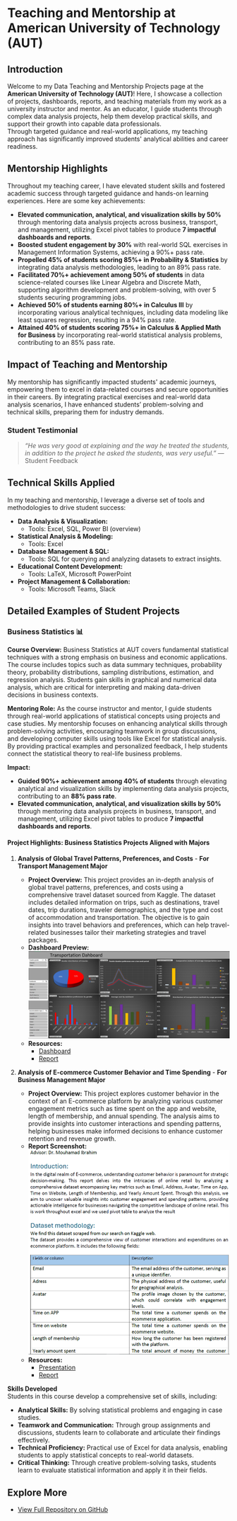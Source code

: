 # Teaching and Mentorship at American University of Technology (AUT)

## Introduction

Welcome to my Data Teaching and Mentorship Projects page at the **American University of Technology (AUT)**! Here, I showcase a collection of projects, dashboards, reports, and teaching materials from my work as a university instructor and mentor. As an educator, I guide students through complex data analysis projects, help them develop practical skills, and support their growth into capable data professionals.  
Through targeted guidance and real-world applications, my teaching approach has significantly improved students' analytical abilities and career readiness.

## Mentorship Highlights

Throughout my teaching career, I have elevated student skills and fostered academic success through targeted guidance and hands-on learning experiences. Here are some key achievements:
- **Elevated communication, analytical, and visualization skills by 50%** through mentoring data analysis projects across business, transport, and management, utilizing Excel pivot tables to produce **7 impactful dashboards and reports**.
- **Boosted student engagement by 30%** with real-world SQL exercises in Management Information Systems, achieving a 90%+ pass rate.
- **Propelled 45% of students scoring 85%+ in Probability & Statistics** by integrating data analysis methodologies, leading to an 89% pass rate.
- **Facilitated 70%+ achievement among 50% of students** in data science-related courses like Linear Algebra and Discrete Math, supporting algorithm development and problem-solving, with over 5 students securing programming jobs.
- **Achieved 50% of students earning 80%+ in Calculus III** by incorporating various analytical techniques, including data modeling like least squares regression, resulting in a 94% pass rate.
- **Attained 40% of students scoring 75%+ in Calculus & Applied Math for Business** by incorporating real-world statistical analysis problems, contributing to an 85% pass rate.

## Impact of Teaching and Mentorship

My mentorship has significantly impacted students' academic journeys, empowering them to excel in data-related courses and secure opportunities in their careers. By integrating practical exercises and real-world data analysis scenarios, I have enhanced students’ problem-solving and technical skills, preparing them for industry demands.

### Student Testimonial
> *“He was very good at explaining and the way he treated the students, in addition to the project he asked the students, was very useful.”* — Student Feedback

## Technical Skills Applied

In my teaching and mentorship, I leverage a diverse set of tools and methodologies to drive student success:

- **Data Analysis & Visualization:**
  - Tools: Excel, SQL, Power BI (overview)
- **Statistical Analysis & Modeling:**
  - Tools: Excel
- **Database Management & SQL:**
  - Tools: SQL for querying and analyzing datasets to extract insights.
- **Educational Content Development:**
  - Tools: LaTeX, Microsoft PowerPoint
- **Project Management & Collaboration:**
  - Tools: Microsoft Teams, Slack

## Detailed Examples of Student Projects

### Business Statistics 📊

**Course Overview:**
Business Statistics at AUT covers fundamental statistical techniques with a strong emphasis on business and economic applications. The course includes topics such as data summary techniques, probability theory, probability distributions, sampling distributions, estimation, and regression analysis. Students gain skills in graphical and numerical data analysis, which are critical for interpreting and making data-driven decisions in business contexts.

**Mentoring Role:**
As the course instructor and mentor, I guide students through real-world applications of statistical concepts using projects and case studies. My mentorship focuses on enhancing analytical skills through problem-solving activities, encouraging teamwork in group discussions, and developing computer skills using tools like Excel for statistical analysis. By providing practical examples and personalized feedback, I help students connect the statistical theory to real-life business problems.

**Impact:**
- **Guided 90%+ achievement among 40% of students** through elevating analytical and visualization skills by implementing data analysis projects, contributing to an **88% pass rate**.
- **Elevated communication, analytical, and visualization skills by 50%** through mentoring data analysis projects in business, transport, and management, utilizing Excel pivot tables to produce **7 impactful dashboards and reports**.

#### Project Highlights: Business Statistics Projects Aligned with Majors

1. **Analysis of Global Travel Patterns, Preferences, and Costs** - **For Transport Management Major**
   - **Project Overview:** This project provides an in-depth analysis of global travel patterns, preferences, and costs using a comprehensive travel dataset sourced from Kaggle. The dataset includes detailed information on trips, such as destinations, travel dates, trip durations, traveler demographics, and the type and cost of accommodation and transportation. The objective is to gain insights into travel behaviors and preferences, which can help travel-related businesses tailor their marketing strategies and travel packages.
   - **Dashboard Preview:**
     ![Global Travel Patterns Analysis Dashboard](https://raw.githubusercontent.com/mouhamaadibrahim/Data-Teaching-Mentorship-Projects/main/Images/Global%20Travel%20Patterns%20Analysis.png)
   - **Resources:**
     - [Dashboard](https://github.com/mouhamaadibrahim/Data-Teaching-Mentorship-Projects/blob/main/Student-Dashboards/Transport-Management-Project-Dashboard.xlsx)
     - [Report](https://github.com/mouhamaadibrahim/Data-Teaching-Mentorship-Projects/blob/main/Student-Reports/Transport-Management-Project-Report.pdf)

2. **Analysis of E-commerce Customer Behavior and Time Spending** - **For Business Management Major**
   - **Project Overview:** This project explores customer behavior in the context of an E-commerce platform by analyzing various customer engagement metrics such as time spent on the app and website, length of membership, and annual spending. The analysis aims to provide insights into customer interactions and spending patterns, helping businesses make informed decisions to enhance customer retention and revenue growth.
   - **Report Screenshot:**
     ![Report Screenshot for E-commerce Customer Behavior Analysis](https://raw.githubusercontent.com/mouhamaadibrahim/Data-Teaching-Mentorship-Projects/main/Images/Report%20Screenshot%20for%20E-commerce%20Customer%20Behavior%20Analysis.png)
   - **Resources:**
     - [Presentation](https://github.com/mouhamaadibrahim/Data-Teaching-Mentorship-Projects/blob/main/Student-Dashboards/Business-Management-Project-Presentation.pdf)
     - [Report](https://github.com/mouhamaadibrahim/Data-Teaching-Mentorship-Projects/blob/main/Student-Reports/Business-Management-Project-Report.pdf)

**Skills Developed**  
Students in this course develop a comprehensive set of skills, including:
- **Analytical Skills:** By solving statistical problems and engaging in case studies.
- **Teamwork and Communication:** Through group assignments and discussions, students learn to collaborate and articulate their findings effectively.
- **Technical Proficiency:** Practical use of Excel for data analysis, enabling students to apply statistical concepts to real-world datasets.
- **Critical Thinking:** Through creative problem-solving tasks, students learn to evaluate statistical information and apply it in their fields.

## Explore More

- [View Full Repository on GitHub](https://github.com/mouhamaadibrahim/Data-Teaching-Mentorship-Projects)

